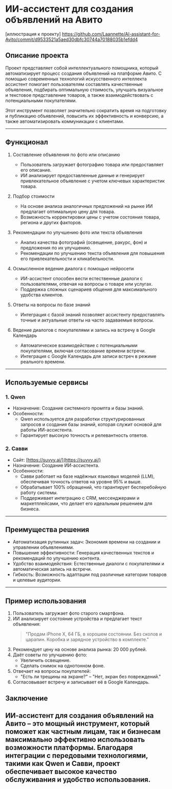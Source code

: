 # ИИ-ассистент для создания объявлений на Авито
[иллюстрация к проекту] https://github.com/Laannette/AI-assistant-for-Avito/commit/d9533521a5aed30dbfc30744a70188035b1efdd4

## Описание проекта

Проект представляет собой интеллектуального помощника, который автоматизирует процесс создания объявлений на платформе Авито. С помощью современных технологий искусственного интеллекта ассистент помогает пользователям составлять качественные объявления, подбирать оптимальную стоимость, улучшать визуальное и текстовое представление товаров, а также взаимодействовать с потенциальными покупателями.

Этот инструмент позволяет значительно сократить время на подготовку и публикацию объявлений, повысить их эффективность и конверсию, а также автоматизировать коммуникации с клиентами.

---

## Функционал

1. Составление объявления по фото или описанию  
   - Пользователь загружает фотографию товара или предоставляет его описание.
   - ИИ анализирует предоставленные данные и генерирует привлекательное объявление с учетом ключевых характеристик товара.

2. Подбор стоимости  
   - На основе анализа аналогичных предложений на рынке ИИ предлагает оптимальную цену для товара.
   - Возможность корректировки цены с учетом состояния товара, региона и других факторов.

3. Рекомендации по улучшению фото или текста объявления  
   - Анализ качества фотографий (освещение, ракурс, фон) и предложения по их улучшению.
   - Рекомендации по улучшению текста объявления для повышения его привлекательности и кликабельности.

4. Осмысленное ведение диалога с помощью нейросети  
   - ИИ-ассистент способен вести естественные диалоги с пользователями, отвечая на вопросы о товаре или услугах.
   - Поддержка сложных сценариев общения для максимального удобства клиентов.

5. Ответы на вопросы по базе знаний  
   - Интеграция с базой знаний позволяет ассистенту предоставлять точные и актуальные ответы на часто задаваемые вопросы.

6. Ведение диалогов с покупателями и запись на встречу в Google Календарь  
   - Автоматическое взаимодействие с потенциальными покупателями, включая согласование времени встречи.
   - Интеграция с Google Календарь для записи встреч в режиме реального времени.

---

## Используемые сервисы

### 1. Qwen
   - Назначение: Создание системного промпта и базы знаний.
   - Особенности:  
     - Qwen используется для разработки структурированных запросов и создания базы знаний, которая служит основой для работы ИИ-ассистента.
     - Гарантирует высокую точность и релевантность ответов.

### 2. Савви  
   - Сайт: [https://suvvy.ai/](https://suvvy.ai/)  
   - Назначение: Создание ИИ-ассистента.  
   - Особенности:  
     - Савви работает на базе надёжных языковых моделей (LLM), обеспечивая точность ответов на уровне 95% и выше.  
     - Обрабатывает 100% обращений, что гарантирует бесперебойную работу системы.  
     - Поддерживает интеграцию с CRM, мессенджерами и маркетплейсами, что делает его идеальным решением для бизнеса.  

---

## Преимущества решения

- Автоматизация рутинных задач: Экономия времени на создании и управлении объявлениями.  
- Повышение эффективности: Генерация качественных текстов и рекомендаций по улучшению контента.  
- Удобство взаимодействия: Естественные диалоги с покупателями и автоматическая запись на встречи.  
- Гибкость: Возможность адаптации под различные категории товаров и целевые аудитории.  

---

## Пример использования

1. Пользователь загружает фото старого смартфона.  
2. ИИ анализирует состояние устройства и предлагает текст объявления:  
   > "Продам iPhone X, 64 ГБ, в хорошем состоянии. Без сколов и царапин. Коробка и зарядное устройство в комплекте."  
3. Рекомендует цену на основе анализа рынка: 20 000 рублей.  
4. Даёт советы по улучшению фото:  
   - Увеличить освещение.  
   - Сделать снимок на однотонном фоне.  
5. Отвечает на вопросы покупателей:  
   - "Есть ли трещины на экране?" – "Нет, экран без повреждений."  
6. Согласовывает встречу и записывает её в Google Календарь.

## Заключение

ИИ-ассистент для создания объявлений на Авито – это мощный инструмент, который поможет как частным лицам, так и бизнесам максимально эффективно использовать возможности платформы. Благодаря интеграции с передовыми технологиями, такими как Qwen и Савви, проект обеспечивает высокое качество обслуживания и удобство использования.
---


